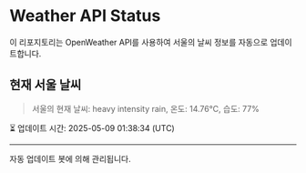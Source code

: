 
# Weather API Status

이 리포지토리는 OpenWeather API를 사용하여 서울의 날씨 정보를 자동으로 업데이트합니다.

## 현재 서울 날씨
> 서울의 현재 날씨: heavy intensity rain, 온도: 14.76°C, 습도: 77%

⏳ 업데이트 시간: 2025-05-09 01:38:34 (UTC)

---
자동 업데이트 봇에 의해 관리됩니다.
